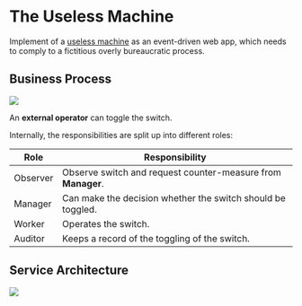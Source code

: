 # The Useless Machine

Implement of a [useless machine](https://youtu.be/mqvh3R8nKSA) as an event-driven web app, which
needs to comply to a fictitious overly bureaucratic process.

## Business Process

![](http://www.plantuml.com/plantuml/svg/ZP9FIyD04CNlyoc6Uj5316rF4QJz02hu1o-vRBAJRMZSYPj95SJlxaut9g0MF6NvvRsTzuPTzsA232yjv4yzXHnDZ_Gk5Bnf0JfJxOmZt7GTVW1YVbT6qNxKbImN2c-CDsvcbygUEUncj5Iq6MmZFB4LHBXuU6kasYwKdVQ7ynd09y1t1in2TZtzmfEsyPG7ibTwE2-vjPZZ8plN4YOHieT9dmtHhJcFE6zPceeA7xSWyLDjZNS4QaY3jSuHwpsz3jGBIXmUkTEv1tbci-HS_ktKRGRU4nflaOEbKFZvadgi0Ng1vlzV-nW-gGhFTGrZ1Pk2h3Hjnq6cWB-nplg9r-HjV1fV)

An **external operator** can toggle the switch.

Internally, the responsibilities are split up into different roles:

| Role     | Responsibility                                               |
|----------|--------------------------------------------------------------|
| Observer | Observe switch and request counter-measure from **Manager**. |
| Manager  | Can make the decision whether the switch should be toggled.  |
| Worker   | Operates the switch.                                         |
| Auditor  | Keeps a record of the toggling of the switch.                |

## Service Architecture

![](http://www.plantuml.com/plantuml/svg/RPF1JiCm44Jl_ehzWS2zgg9oWXwGIbE9IoNan1jYaTZ6knO7r7ydSLhNAUqjEszsLcDrGomzXw4NZHsSDMWOdfo3Nm7ZprdFMmFlM5Us-K86II2T-w3ubIClXyFkedRCJeYefgNJZklUEqRwqTnqqPiZo_Z4vHSiSwge9s7-X28KCIdDipWeogMMDH6KveENka_YTHINfjiIi3WGrZcI62LPrf8GzgWqYN_NggASfHLKR3qU3R7aG14ytLQxjpscOdDXExWU1pIZLrkJcurb1BOER1ljoVoC1hrkmAFpI1VhX75tfPHkM_HJX1_D10fRRL21DWlCUTiWqKCSe54nTZxWEs10sCkwrlpw9kQXT2wzIFP0IKkTBakExhoyeaoRLx0BTQ-fEvgca-OJIToyudeqP7WLQcgyhiztBYkCS7cFVZoQSv0uYGqQDVsb_W00)
